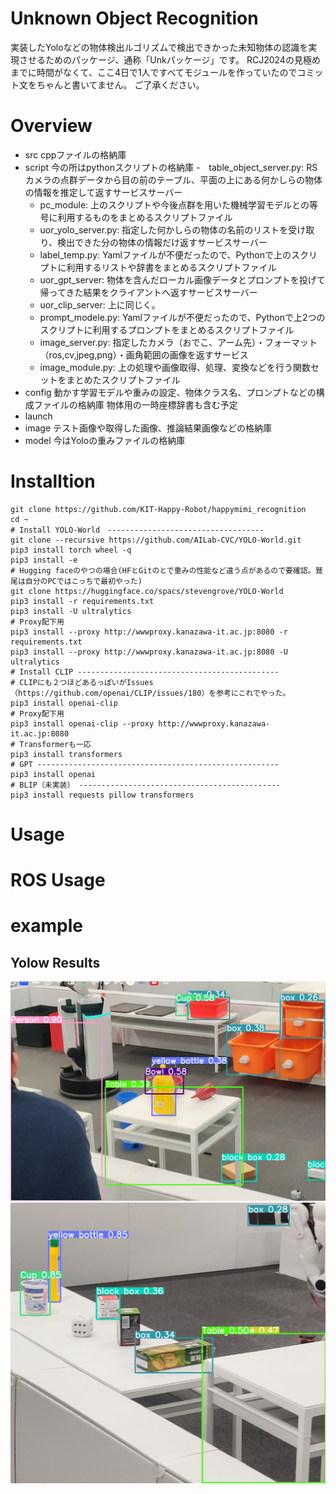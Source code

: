 # Unknown Object Recognition 
実装したYoloなどの物体検出ルゴリズムで検出できかった未知物体の認識を実現させるためのパッケージ、通称「Unkパッケージ」です。
RCJ2024の見極めまでに時間がなくて、ここ4日で1人ですべてモジュールを作っていたのでコミット文をちゃんと書いてません。
ご了承ください。

# Overview
- src
  cppファイルの格納庫
- script
  今の所はpythonスクリプトの格納庫
  -　table_object_server.py: RSカメラの点群データから目の前のテーブル、平面の上にある何かしらの物体の情報を推定して返すサービスサーバー
  - pc_module: 上のスクリプトや今後点群を用いた機械学習モデルとの等号に利用するものをまとめるスクリプトファイル
  - uor_yolo_server.py: 指定した何かしらの物体の名前のリストを受け取り、検出できた分の物体の情報だけ返すサービスサーバー
  - label_temp.py: Yamlファイルが不便だったので、Pythonで上のスクリプトに利用するリストや辞書をまとめるスクリプトファイル
  - uor_gpt_server: 物体を含んだローカル画像データとプロンプトを投げて帰ってきた結果をクライアントへ返すサービスサーバー
  - uor_clip_server: 上に同じく。
  - prompt_modele.py: Yamlファイルが不便だったので、Pythonで上2つのスクリプトに利用するプロンプトをまとめるスクリプトファイル
  - image_server.py: 指定したカメラ（おでこ、アーム先）・フォーマット（ros,cv,jpeg,png）・画角範囲の画像を返すサービス
  - image_module.py: 上の処理や画像取得、処理、変換などを行う関数セットをまとめたスクリプトファイル
- config
  動かす学習モデルや重みの設定、物体クラス名、プロンプトなどの構成ファイルの格納庫
  物体用の一時座標辞書も含む予定
- launch
- image
  テスト画像や取得した画像、推論結果画像などの格納庫
- model
  今はYoloの重みファイルの格納庫

# Installtion
```
git clone https://github.com/KIT-Happy-Robot/happymimi_recognition
cd ~
# Install YOLO-World　-----------------------------------
git clone --recursive https://github.com/AILab-CVC/YOLO-World.git
pip3 install torch wheel -q
pip3 install -e
# Hugging faceのやつの場合(HFとGitのとで重みの性能など違う点があるので要確認。鷲尾は自分のPCではこっちで最初やった)
git clone https://huggingface.co/spacs/stevengrove/YOLO-World
pip3 install -r requirements.txt
pip3 install -U ultralytics
# Proxy配下用
pip3 install --proxy http://wwwproxy.kanazawa-it.ac.jp:8080 -r requirements.txt
pip3 install --proxy http://wwwproxy.kanazawa-it.ac.jp:8080 -U ultralytics
# Install CLIP ---------------------------------------------
# CLIPにも２つほどあるっぽいがIssues（https://github.com/openai/CLIP/issues/180）を参考にこれでやった。
pip3 install openai-clip
# Proxy配下用
pip3 install openai-clip --proxy http://wwwproxy.kanazawa-it.ac.jp:8080
# Transformerも一応
pip3 install transformers
# GPT ------------------------------------------------------
pip3 install openai
# BLIP（未実装） ---------------------------------------------
pip3 install requests pillow transformers
```

# Usage

# ROS Usage

# example
## Yolow Results
![Yolow Results Image 1](https://github.com/KIT-Happy-Robot/happymimi_recognition/blob/master/unknown_object_recognition/image/dspt_tu_2.jpg)
![Yolow Results Image 2](https://github.com/KIT-Happy-Robot/happymimi_recognition/blob/master/unknown_object_recognition/image/up_real_tu_1.jpg)
